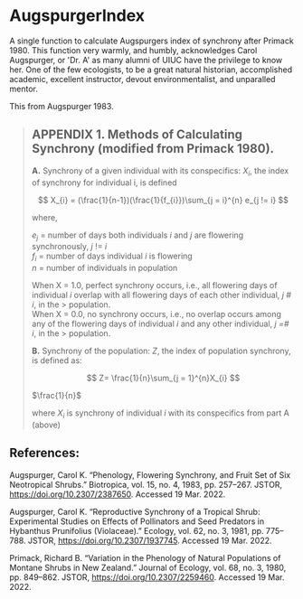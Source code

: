 # AugspurgerIndex

A single function to calculate Augspurgers index of synchrony after Primack 1980. This function very warmly, and humbly, acknowledges Carol Augspurger, or 'Dr. A' as many alumni of UIUC have the privilege to know her. One of the few ecologists, to be a great natural historian, accomplished academic, excellent instructor, devout environmentalist, and unparalled mentor.


This from Augspurger 1983.

> ## APPENDIX 1. Methods of Calculating Synchrony (modified from Primack 1980).
>
> **A.** Synchrony of a given individual with its conspecifics:
>  $X_{i}$, the index of synchrony for individual i, is defined
>  
> $$
> X_{i} = (\frac{1}{n-1})(\frac{1}{f_{i}})\sum_{j = i}^{n} e_{j != i}
> $$
>
> where, 
>
>  $e_{j}$ = number of days both individuals *i* and *j* are flowering synchronously,  *j* != *i*  
>  $f_{i}$ = number of days individual *i* is flowering  
>  $n$ = number of individuals in population  
> 
> When X = 1.0, perfect synchrony occurs, i.e., all flowering days of individual *i* overlap with all flowering days of each other individual, *j # i*, in the > population.  
> When X = 0.0, no synchrony occurs, i.e., no overlap occurs among any of the flowering days of individual *i* and any other individual, *j =# i*, in the > population.  
>
> **B.** Synchrony of the population:
>  $Z$, the index of population synchrony, is defined as:
> 
> $$
> Z= \frac{1}{n}\sum_{j = 1}^{n}X_{i}
> $$
>
> $\frac{1}{n}$
>
> where $X_{i}$ is synchrony of individual *i* with its conspecifics from part A (above)

## References:

Augspurger, Carol K. “Phenology, Flowering Synchrony, and Fruit Set of Six Neotropical Shrubs.” Biotropica, vol. 15, no. 4, 1983, pp. 257–267. JSTOR, https://doi.org/10.2307/2387650. Accessed 19 Mar. 2022. 

Augspurger, Carol K. “Reproductive Synchrony of a Tropical Shrub: Experimental Studies on Effects of Pollinators and Seed Predators in Hybanthus Prunifolius (Violaceae).” Ecology, vol. 62, no. 3, 1981, pp. 775–788. JSTOR, https://doi.org/10.2307/1937745. Accessed 19 Mar. 2022. 

Primack, Richard B. “Variation in the Phenology of Natural Populations of Montane Shrubs in New Zealand.” Journal of Ecology, vol. 68, no. 3, 1980, pp. 849–862. JSTOR, https://doi.org/10.2307/2259460. Accessed 19 Mar. 2022. 
